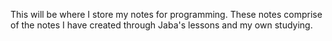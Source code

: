 This will be where I store my notes for programming. These notes comprise of the notes I have created through Jaba's lessons and my own studying.